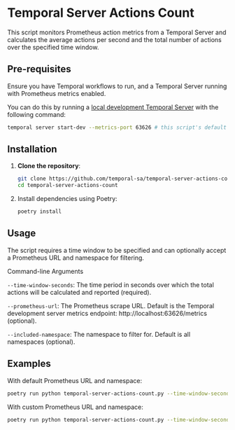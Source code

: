 # Temporal Server Actions Count

This script monitors Prometheus action metrics from a Temporal Server and calculates the average actions per second and the total number of actions over the specified time window.

## Pre-requisites

Ensure you have Temporal workflows to run, and a Temporal Server running with Prometheus metrics enabled.

You can do this by running a [local development Temporal Server](https://docs.temporal.io/cli#start-dev-server) with the following command:

```bash
temporal server start-dev --metrics-port 63626 # this script's default metrics port
```

## Installation

1. **Clone the repository**:
   ```bash
   git clone https://github.com/temporal-sa/temporal-server-actions-count.git
   cd temporal-server-actions-count

2. Install dependencies using Poetry:
    ```bash
    poetry install
    ```

## Usage

The script requires a time window to be specified and can optionally accept a Prometheus URL and namespace for filtering.

Command-line Arguments

`--time-window-seconds`: The time period in seconds over which the total actions will be calculated and reported (required).

`--prometheus-url`: The Prometheus scrape URL. Default is the Temporal development server metrics endpoint: http://localhost:63626/metrics (optional).

`--included-namespace`: The namespace to filter for. Default is all namespaces (optional).

## Examples

With default Prometheus URL and namespace:

```bash
poetry run python temporal-server-actions-count.py --time-window-seconds 120
```

With custom Prometheus URL and namespace:
```bash
poetry run python temporal-server-actions-count.py --time-window-seconds 120 --prometheus-url http://localhost:9090/metrics --included-namespace default
```